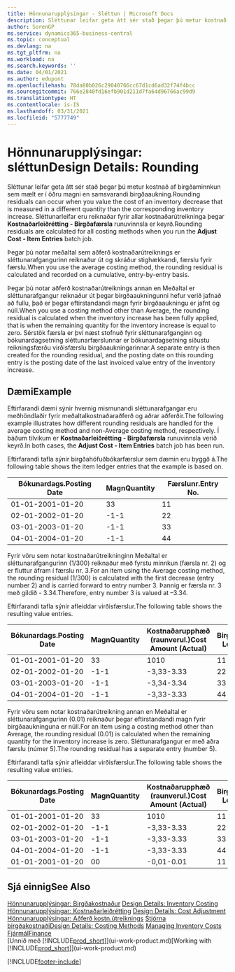 ```yaml
---
title: Hönnunarupplýsingar - Sléttun | Microsoft Docs
description: Sléttunar leifar geta átt sér stað þegar þú metur kostnað af birgðaminnkun sem mælt er í öðru magni en samsvarandi birgðaaukning. Sléttunarleifar eru reiknaðar fyrir allar kostnaðarútreikninga þegar **Kostnaðarleiðrétting - Birgðafærsla** runuvinnsla er keyrð.
author: SorenGP
ms.service: dynamics365-business-central
ms.topic: conceptual
ms.devlang: na
ms.tgt_pltfrm: na
ms.workload: na
ms.search.keywords: ''
ms.date: 04/01/2021
ms.author: edupont
ms.openlocfilehash: 78da80b026c29040766cc67d1cd6ad32f74f4bcc
ms.sourcegitcommit: 766e2840fd16efb901d211d7fa64d96766ac99d9
ms.translationtype: HT
ms.contentlocale: is-IS
ms.lasthandoff: 03/31/2021
ms.locfileid: "5777749"
---
```

# <a name="design-details-rounding"></a><span data-ttu-id="fd4f8-104">Hönnunarupplýsingar: sléttun</span><span class="sxs-lookup"><span data-stu-id="fd4f8-104">Design Details: Rounding</span></span>
<span data-ttu-id="fd4f8-105">Sléttunar leifar geta átt sér stað þegar þú metur kostnað af birgðaminnkun sem mælt er í öðru magni en samsvarandi birgðaaukning.</span><span class="sxs-lookup"><span data-stu-id="fd4f8-105">Rounding residuals can occur when you value the cost of an inventory decrease that is measured in a different quantity than the corresponding inventory increase.</span></span> <span data-ttu-id="fd4f8-106">Sléttunarleifar eru reiknaðar fyrir allar kostnaðarútreikninga þegar **Kostnaðarleiðrétting - Birgðafærsla** runuvinnsla er keyrð.</span><span class="sxs-lookup"><span data-stu-id="fd4f8-106">Rounding residuals are calculated for all costing methods when you run the **Adjust Cost - Item Entries** batch job.</span></span>  

 <span data-ttu-id="fd4f8-107">Þegar þú notar meðaltal sem aðferð kostnaðarútreiknings er sléttunarafgangurinn reiknaður út og skráður stighækkandi, færslu fyrir færslu.</span><span class="sxs-lookup"><span data-stu-id="fd4f8-107">When you use the average costing method, the rounding residual is calculated and recorded on a cumulative, entry-by-entry basis.</span></span>  

 <span data-ttu-id="fd4f8-108">Þegar þú notar aðferð kostnaðarútreiknings annan en Meðaltal er sléttunarafgangur reiknaður út þegar birgðaaukningunni hefur verið jafnað að fullu, það er þegar eftirstandandi magn fyrir birgðaaukningu er jafnt og núll.</span><span class="sxs-lookup"><span data-stu-id="fd4f8-108">When you use a costing method other than Average, the rounding residual is calculated when the inventory increase has been fully applied, that is when the remaining quantity for the inventory increase is equal to zero.</span></span> <span data-ttu-id="fd4f8-109">Sérstök færsla er því næst stofnuð fyrir sléttunarafganginn og bókunardagsetning sléttunarfærslunnar er bókunardagsetning síðustu reikningsfærðu virðisfærslu birgðaaukningarinnar.</span><span class="sxs-lookup"><span data-stu-id="fd4f8-109">A separate entry is then created for the rounding residual, and the posting date on this rounding entry is the posting date of the last invoiced value entry of the inventory increase.</span></span>  

## <a name="example"></a><span data-ttu-id="fd4f8-110">Dæmi</span><span class="sxs-lookup"><span data-stu-id="fd4f8-110">Example</span></span>  
 <span data-ttu-id="fd4f8-111">Eftirfarandi dæmi sýnir hvernig mismunandi sléttunarafgangar eru meðhöndlaðir fyrir meðaltalkostnaðaraðferð og aðrar aðferðir.</span><span class="sxs-lookup"><span data-stu-id="fd4f8-111">The following example illustrates how different rounding residuals are handled for the average costing method and non-Average costing method, respectively.</span></span> <span data-ttu-id="fd4f8-112">Í báðum tilvikum er **Kostnaðarleiðrétting - Birgðafærsla** runuvinnsla verið keyrð.</span><span class="sxs-lookup"><span data-stu-id="fd4f8-112">In both cases, the **Adjust Cost - Item Entries** batch job has been run.</span></span>  

 <span data-ttu-id="fd4f8-113">Eftirfarandi tafla sýnir birgðahöfuðbókarfærslur sem dæmin eru byggð á.</span><span class="sxs-lookup"><span data-stu-id="fd4f8-113">The following table shows the item ledger entries that the example is based on.</span></span>  

|<span data-ttu-id="fd4f8-114">Bókunardags.</span><span class="sxs-lookup"><span data-stu-id="fd4f8-114">Posting Date</span></span>|<span data-ttu-id="fd4f8-115">Magn</span><span class="sxs-lookup"><span data-stu-id="fd4f8-115">Quantity</span></span>|<span data-ttu-id="fd4f8-116">Færslunr.</span><span class="sxs-lookup"><span data-stu-id="fd4f8-116">Entry No.</span></span>|  
|------------------|--------------|---------------|  
|<span data-ttu-id="fd4f8-117">01-01-20</span><span class="sxs-lookup"><span data-stu-id="fd4f8-117">01-01-20</span></span>|<span data-ttu-id="fd4f8-118">3</span><span class="sxs-lookup"><span data-stu-id="fd4f8-118">3</span></span>|<span data-ttu-id="fd4f8-119">1</span><span class="sxs-lookup"><span data-stu-id="fd4f8-119">1</span></span>|  
|<span data-ttu-id="fd4f8-120">02-01-20</span><span class="sxs-lookup"><span data-stu-id="fd4f8-120">02-01-20</span></span>|<span data-ttu-id="fd4f8-121">-1</span><span class="sxs-lookup"><span data-stu-id="fd4f8-121">-1</span></span>|<span data-ttu-id="fd4f8-122">2</span><span class="sxs-lookup"><span data-stu-id="fd4f8-122">2</span></span>|  
|<span data-ttu-id="fd4f8-123">03-01-20</span><span class="sxs-lookup"><span data-stu-id="fd4f8-123">03-01-20</span></span>|<span data-ttu-id="fd4f8-124">-1</span><span class="sxs-lookup"><span data-stu-id="fd4f8-124">-1</span></span>|<span data-ttu-id="fd4f8-125">3</span><span class="sxs-lookup"><span data-stu-id="fd4f8-125">3</span></span>|  
|<span data-ttu-id="fd4f8-126">04-01-20</span><span class="sxs-lookup"><span data-stu-id="fd4f8-126">04-01-20</span></span>|<span data-ttu-id="fd4f8-127">-1</span><span class="sxs-lookup"><span data-stu-id="fd4f8-127">-1</span></span>|<span data-ttu-id="fd4f8-128">4</span><span class="sxs-lookup"><span data-stu-id="fd4f8-128">4</span></span>|  

 <span data-ttu-id="fd4f8-129">Fyrir vöru sem notar kostnaðarútreikninginn Meðaltal er sléttunarafgangurinn (1/300) reiknaður með fyrstu minnkun (færsla nr. 2) og er fluttur áfram í færslu nr. 3.</span><span class="sxs-lookup"><span data-stu-id="fd4f8-129">For an item using the Average costing method, the rounding residual (1/300) is calculated with the first decrease (entry number 2) and is carried forward to entry number 3.</span></span> <span data-ttu-id="fd4f8-130">Þannig er færsla nr. 3 með gildið - 3.34.</span><span class="sxs-lookup"><span data-stu-id="fd4f8-130">Therefore, entry number 3 is valued at –3.34.</span></span>  

 <span data-ttu-id="fd4f8-131">Eftirfarandi tafla sýnir afleiddar virðisfærslur.</span><span class="sxs-lookup"><span data-stu-id="fd4f8-131">The following table shows the resulting value entries.</span></span>  

|<span data-ttu-id="fd4f8-132">Bókunardags.</span><span class="sxs-lookup"><span data-stu-id="fd4f8-132">Posting Date</span></span>|<span data-ttu-id="fd4f8-133">Magn</span><span class="sxs-lookup"><span data-stu-id="fd4f8-133">Quantity</span></span>|<span data-ttu-id="fd4f8-134">Kostnaðarupphæð (raunverul.)</span><span class="sxs-lookup"><span data-stu-id="fd4f8-134">Cost Amount (Actual)</span></span>|<span data-ttu-id="fd4f8-135">Birgðafærslunr.</span><span class="sxs-lookup"><span data-stu-id="fd4f8-135">Item Ledger Entry No.</span></span>|<span data-ttu-id="fd4f8-136">Færslunr.</span><span class="sxs-lookup"><span data-stu-id="fd4f8-136">Entry No.</span></span>|  
|------------------|--------------|----------------------------|---------------------------|---------------|  
|<span data-ttu-id="fd4f8-137">01-01-20</span><span class="sxs-lookup"><span data-stu-id="fd4f8-137">01-01-20</span></span>|<span data-ttu-id="fd4f8-138">3</span><span class="sxs-lookup"><span data-stu-id="fd4f8-138">3</span></span>|<span data-ttu-id="fd4f8-139">10</span><span class="sxs-lookup"><span data-stu-id="fd4f8-139">10</span></span>|<span data-ttu-id="fd4f8-140">1</span><span class="sxs-lookup"><span data-stu-id="fd4f8-140">1</span></span>|<span data-ttu-id="fd4f8-141">1</span><span class="sxs-lookup"><span data-stu-id="fd4f8-141">1</span></span>|  
|<span data-ttu-id="fd4f8-142">02-01-20</span><span class="sxs-lookup"><span data-stu-id="fd4f8-142">02-01-20</span></span>|<span data-ttu-id="fd4f8-143">-1</span><span class="sxs-lookup"><span data-stu-id="fd4f8-143">-1</span></span>|<span data-ttu-id="fd4f8-144">-3,33</span><span class="sxs-lookup"><span data-stu-id="fd4f8-144">-3.33</span></span>|<span data-ttu-id="fd4f8-145">2</span><span class="sxs-lookup"><span data-stu-id="fd4f8-145">2</span></span>|<span data-ttu-id="fd4f8-146">2</span><span class="sxs-lookup"><span data-stu-id="fd4f8-146">2</span></span>|  
|<span data-ttu-id="fd4f8-147">03-01-20</span><span class="sxs-lookup"><span data-stu-id="fd4f8-147">03-01-20</span></span>|<span data-ttu-id="fd4f8-148">-1</span><span class="sxs-lookup"><span data-stu-id="fd4f8-148">-1</span></span>|<span data-ttu-id="fd4f8-149">-3,34</span><span class="sxs-lookup"><span data-stu-id="fd4f8-149">-3.34</span></span>|<span data-ttu-id="fd4f8-150">3</span><span class="sxs-lookup"><span data-stu-id="fd4f8-150">3</span></span>|<span data-ttu-id="fd4f8-151">3</span><span class="sxs-lookup"><span data-stu-id="fd4f8-151">3</span></span>|  
|<span data-ttu-id="fd4f8-152">04-01-20</span><span class="sxs-lookup"><span data-stu-id="fd4f8-152">04-01-20</span></span>|<span data-ttu-id="fd4f8-153">-1</span><span class="sxs-lookup"><span data-stu-id="fd4f8-153">-1</span></span>|<span data-ttu-id="fd4f8-154">-3,33</span><span class="sxs-lookup"><span data-stu-id="fd4f8-154">-3.33</span></span>|<span data-ttu-id="fd4f8-155">4</span><span class="sxs-lookup"><span data-stu-id="fd4f8-155">4</span></span>|<span data-ttu-id="fd4f8-156">4</span><span class="sxs-lookup"><span data-stu-id="fd4f8-156">4</span></span>|  

 <span data-ttu-id="fd4f8-157">Fyrir vöru sem notar kostnaðarútreikning annan en Meðaltal er sléttunarafgangurinn (0.01) reiknaður þegar eftirstandandi magn fyrir birgðaaukninguna er núll.</span><span class="sxs-lookup"><span data-stu-id="fd4f8-157">For an item using a costing method other than Average, the rounding residual (0.01) is calculated when the remaining quantity for the inventory increase is zero.</span></span> <span data-ttu-id="fd4f8-158">Sléttunarafgangur er með aðra færslu (númer 5).</span><span class="sxs-lookup"><span data-stu-id="fd4f8-158">The rounding residual has a separate entry (number 5).</span></span>  

 <span data-ttu-id="fd4f8-159">Eftirfarandi tafla sýnir afleiddar virðisfærslur.</span><span class="sxs-lookup"><span data-stu-id="fd4f8-159">The following table shows the resulting value entries.</span></span>  

|<span data-ttu-id="fd4f8-160">Bókunardags.</span><span class="sxs-lookup"><span data-stu-id="fd4f8-160">Posting Date</span></span>|<span data-ttu-id="fd4f8-161">Magn</span><span class="sxs-lookup"><span data-stu-id="fd4f8-161">Quantity</span></span>|<span data-ttu-id="fd4f8-162">Kostnaðarupphæð (raunverul.)</span><span class="sxs-lookup"><span data-stu-id="fd4f8-162">Cost Amount (Actual)</span></span>|<span data-ttu-id="fd4f8-163">Birgðafærslunr.</span><span class="sxs-lookup"><span data-stu-id="fd4f8-163">Item Ledger Entry No.</span></span>|<span data-ttu-id="fd4f8-164">Færslunr.</span><span class="sxs-lookup"><span data-stu-id="fd4f8-164">Entry No.</span></span>|  
|------------------|--------------|----------------------------|---------------------------|---------------|  
|<span data-ttu-id="fd4f8-165">01-01-20</span><span class="sxs-lookup"><span data-stu-id="fd4f8-165">01-01-20</span></span>|<span data-ttu-id="fd4f8-166">3</span><span class="sxs-lookup"><span data-stu-id="fd4f8-166">3</span></span>|<span data-ttu-id="fd4f8-167">10</span><span class="sxs-lookup"><span data-stu-id="fd4f8-167">10</span></span>|<span data-ttu-id="fd4f8-168">1</span><span class="sxs-lookup"><span data-stu-id="fd4f8-168">1</span></span>|<span data-ttu-id="fd4f8-169">1</span><span class="sxs-lookup"><span data-stu-id="fd4f8-169">1</span></span>|  
|<span data-ttu-id="fd4f8-170">02-01-20</span><span class="sxs-lookup"><span data-stu-id="fd4f8-170">02-01-20</span></span>|<span data-ttu-id="fd4f8-171">-1</span><span class="sxs-lookup"><span data-stu-id="fd4f8-171">-1</span></span>|<span data-ttu-id="fd4f8-172">-3,33</span><span class="sxs-lookup"><span data-stu-id="fd4f8-172">-3.33</span></span>|<span data-ttu-id="fd4f8-173">2</span><span class="sxs-lookup"><span data-stu-id="fd4f8-173">2</span></span>|<span data-ttu-id="fd4f8-174">2</span><span class="sxs-lookup"><span data-stu-id="fd4f8-174">2</span></span>|  
|<span data-ttu-id="fd4f8-175">03-01-20</span><span class="sxs-lookup"><span data-stu-id="fd4f8-175">03-01-20</span></span>|<span data-ttu-id="fd4f8-176">-1</span><span class="sxs-lookup"><span data-stu-id="fd4f8-176">-1</span></span>|<span data-ttu-id="fd4f8-177">-3,33</span><span class="sxs-lookup"><span data-stu-id="fd4f8-177">-3.33</span></span>|<span data-ttu-id="fd4f8-178">3</span><span class="sxs-lookup"><span data-stu-id="fd4f8-178">3</span></span>|<span data-ttu-id="fd4f8-179">3</span><span class="sxs-lookup"><span data-stu-id="fd4f8-179">3</span></span>|  
|<span data-ttu-id="fd4f8-180">04-01-20</span><span class="sxs-lookup"><span data-stu-id="fd4f8-180">04-01-20</span></span>|<span data-ttu-id="fd4f8-181">-1</span><span class="sxs-lookup"><span data-stu-id="fd4f8-181">-1</span></span>|<span data-ttu-id="fd4f8-182">-3,33</span><span class="sxs-lookup"><span data-stu-id="fd4f8-182">-3.33</span></span>|<span data-ttu-id="fd4f8-183">4</span><span class="sxs-lookup"><span data-stu-id="fd4f8-183">4</span></span>|<span data-ttu-id="fd4f8-184">4</span><span class="sxs-lookup"><span data-stu-id="fd4f8-184">4</span></span>|  
|<span data-ttu-id="fd4f8-185">01-01-20</span><span class="sxs-lookup"><span data-stu-id="fd4f8-185">01-01-20</span></span>|<span data-ttu-id="fd4f8-186">0</span><span class="sxs-lookup"><span data-stu-id="fd4f8-186">0</span></span>|<span data-ttu-id="fd4f8-187">-0,01</span><span class="sxs-lookup"><span data-stu-id="fd4f8-187">-0.01</span></span>|<span data-ttu-id="fd4f8-188">1</span><span class="sxs-lookup"><span data-stu-id="fd4f8-188">1</span></span>|<span data-ttu-id="fd4f8-189">5</span><span class="sxs-lookup"><span data-stu-id="fd4f8-189">5</span></span>|  

## <a name="see-also"></a><span data-ttu-id="fd4f8-190">Sjá einnig</span><span class="sxs-lookup"><span data-stu-id="fd4f8-190">See Also</span></span>  
 <span data-ttu-id="fd4f8-191">[Hönnunarupplýsingar: Birgðakostnaður](design-details-inventory-costing.md) </span><span class="sxs-lookup"><span data-stu-id="fd4f8-191">[Design Details: Inventory Costing](design-details-inventory-costing.md) </span></span>  
 <span data-ttu-id="fd4f8-192">[Hönnunarupplýsingar: Kostnaðarleiðrétting](design-details-cost-adjustment.md) </span><span class="sxs-lookup"><span data-stu-id="fd4f8-192">[Design Details: Cost Adjustment](design-details-cost-adjustment.md) </span></span>  
 <span data-ttu-id="fd4f8-193">[Hönnunarupplýsingar: Aðferð kostn.útreiknings](design-details-costing-methods.md) [Stjórna birgðakostnaði](finance-manage-inventory-costs.md)</span><span class="sxs-lookup"><span data-stu-id="fd4f8-193">[Design Details: Costing Methods](design-details-costing-methods.md) [Managing Inventory Costs](finance-manage-inventory-costs.md)</span></span>  
 [<span data-ttu-id="fd4f8-194">Fjármál</span><span class="sxs-lookup"><span data-stu-id="fd4f8-194">Finance</span></span>](finance.md)  
 <span data-ttu-id="fd4f8-195">[Unnið með [!INCLUDE[prod_short](includes/prod_short.md)]](ui-work-product.md)</span><span class="sxs-lookup"><span data-stu-id="fd4f8-195">[Working with [!INCLUDE[prod_short](includes/prod_short.md)]](ui-work-product.md)</span></span>


[!INCLUDE[footer-include](includes/footer-banner.md)]